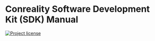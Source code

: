 Conreality Software Development Kit (SDK) Manual
================================================

[![Project license](https://img.shields.io/badge/license-Public%20Domain-blue.svg)](https://unlicense.org)
